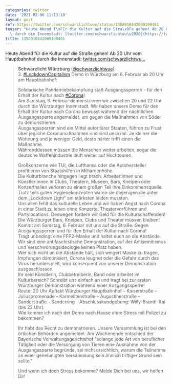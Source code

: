 ```yaml
---
categories: twitter
date: '2021-02-06 11:13:10'
layout: post
ref: https://twitter.com/schwarzlichtwue/status/1358010842009190401
teaser: "Heute Abend f\xFCr die Kultur auf die Stra\xDFe gehen! Ab 20 Uhr vom Hauptbahnhof\
  \ durch die Innenstadt: [twitter.com/schwarzlichtwu\u2026](https://twitter.com/schwarzlichtwue/status/1356526860499312645)"
title: 1358010842009190401
---
```

Heute Abend für die Kultur auf die Straße gehen! Ab 20 Uhr vom Hauptbahnhof durch die Innenstadt: [twitter.com/schwarzlichtwu…](https://twitter.com/schwarzlichtwue/status/1356526860499312645)
> <b>Schwarzlicht Würzburg</b> ([@schwarzlichtwue](https://twitter.com/schwarzlichtwue)):  
>3. [#LockdownCapitalism](/t/lockdowncapitalism) Demo in Würzburg am 6. Februar ab 20 Uhr am Hauptbahnhof:  
>  
>Solidarische Pandemiebekämpfung statt Ausgangssperren - für den Erhalt der Kultur nach [#Corona](/t/corona)!   
>Am Samstag, 6. Februar demonstrieren wir zwischen 20 und 22 Uhr durch die Würzburger Innenstadt. Wir haben unsere Demo für den Erhalt der Kultur nach Corona bewusst während der nächtlichen Ausgangssperre angemeldet, um gegen die Maßnahmen von Söder zu demonstrieren.  
>Ausgangssperren sind ein Mittel autoritärer Staaten, führen zu Frust über jegliche Coronamaßnahmen und sind unsozial. Je kleiner die Wohnung und je weniger Geld, desto härter trifft einen die Maßnahme.  
>Währenddessen müssen die Menschen weiter arbeiten, sogar die deutsche Waffenindustrie läuft weiter auf Hochtouren.  
>  
>  
>  
>Großkonzerne wie TUI, die Lufthansa oder die Autohersteller profitieren von Staatshilfen in Milliardenhöhe.  
>Die Kulturbranche hingegen liegt brach. Arbeiter:innen und Künstler:innen in Clubs, Theatern, Museen, Bars, Kneipen oder Konzerthallen verloren zu einem großen Teil ihre Einkommensquelle.  
>Trotz teils guten Hygienekonzepten waren sie diejenigen die unter dem „Lockdown Light“ am stärksten leiden mussten.  
>Uns allen fehlt das kulturelle Leben und wir haben Angst nach Corona in einer Stadt zu leben ohne Konzerte, Theatervorführen und Partylocations. Deswegen fordern wir Geld für die Kulturschaffenden! Die Würzburger Bars, Kneipen, Clubs und Theater müssen bleiben!  
>Kommt am Samstag, 6. Februar mit uns auf die Straße: Gegen Ausgangssperren und für den Erhalt der Kultur nach Corona!  
>Tragt unbedingt eine FFP2-Maske und haltet euch an die Abstände. Wir sind eine antifaschistische Demonstration, auf der Antisemitismus und Verschwörungsideologie keinen Platz haben.  
>Wer sich nicht an die Abstände hält, sich weigert Maske zu tragen, Impfungen dämonisiert, Corona leugnet oder die Gefahr durch das Virus herunterspielt, wird konsequent von unserer Demonstration ausgeschlossen.  
>Ihr seid Künstlerin, Clubbetreiberin, Band oder arbeitet im Kulturbereich? Schreibt uns einfach an und tragt bei zur ersten Würzburger Demonstration während einer Ausgangssperre!  
>Route: 20 Uhr Auftakt Würzburger Hauptbahnhof – Kaiserstraße – Juliuspromenade – Karmelitenstraße – Augustinerstraße – Sanderstraße – Sanderring – Abschlusskundgebung: Willy-Brandt-Kai (bis 22 Uhr).  
>Wie komme ich nach der Demo nach Hause ohne Stress mit Polizei zu bekommen?  
>  
>  
>  
>Ihr habt das Recht zu demonstrieren. Unsere Versammlung ist bei den örtlichen Behörden angemeldet. Am Wochenende entschied der Bayerische Verwaltungsgerichtshof "solange jede Art von beruflicher  
>Tätigkeit oder die Versorgung von Tieren eine Ausnahme von der Ausgangssperre begründe, sei nicht ersichtlich, warum die Teilnahme an einer genehmigten Versammlung kein ähnlich triftiger Grund sein sollte."  
>  
>  
>  
>Und wenn ich doch Stress bekomme? Melde Dich bei uns, wir helfen Dir!  

